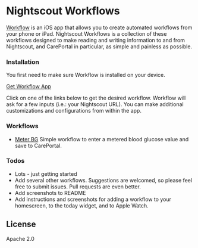 # Nightscout Workflows

[Workflow] is an iOS app that allows you to create automated workflows from your phone or iPad. Nightscout Workflows is a collection of these workflows designed to make reading and writing information to and from Nightscout, and CarePortal in particular, as simple and painless as possible.

### Installation
You first need to make sure Workflow is installed on your device. 

[Get Workflow App]

Click on one of the links below to get the desired workflow. Workflow will ask for a few inputs (i.e.: your Nightscout URL). You can make additional customizations and configurations from within the app. 

### Workflows
 - [Meter BG] Simple workflow to enter a metered blood glucose value and save to CarePortal.

### Todos

 - Lots - just getting started
 - Add several other workflows. Suggestions are welcomed, so please feel free to submit issues. Pull requests are even better.
 - Add screenshots to README
 - Add instructions and screenshots for adding a workflow to your homescreen, to the today widget, and to Apple Watch. 


License
----
Apache 2.0

[Workflow]: http://workflow.is/
[Get Workflow App]: http://workflow.is/download
[Meter BG]: https://github.com/ella7/nightscout-workflows/raw/master/workflows/Meter%20BG.wflow
